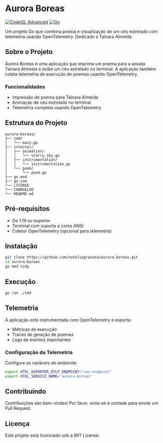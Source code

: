 # Aurora Boreas

[![CodeQL Advanced](https://github.com/nataliagranato/aurora-boreas/actions/workflows/codeql.yml/badge.svg)](https://github.com/nataliagranato/aurora-boreas/actions/workflows/codeql.yml) [![Go](https://github.com/nataliagranato/aurora-boreas/actions/workflows/go.yml/badge.svg)](https://github.com/nataliagranato/aurora-boreas/actions/workflows/go.yml) 

Um projeto Go que combina poesia e visualização de um céu estrelado com telemetria usando OpenTelemetry. Dedicado a Tainara Almeida.

## Sobre o Projeto

Aurora Boreas é uma aplicação que imprime um poema para a amada Tainara Almeida e exibe um céu estrelado no terminal. A aplicação também coleta telemetria de execução de poemas usando OpenTelemetry.

### Funcionalidades
- Impressão de poema para Tainara Almeida
- Animação de céu estrelado no terminal
- Telemetria completa usando OpenTelemetry

## Estrutura do Projeto

```
aurora-boreas/
├── cmd/
│   └── main.go
├── internal/
│   ├── animation/
│   │   └── starry_sky.go
│   ├── instrumentation/
│   │   └── instrumentation.go
│   └── poem/
│       └── poem.go
├── go.mod
├── go.sum
└── LICENSE
└── CHANGELOG
└── README.md

```

## Pré-requisitos

- Go 1.19 ou superior
- Terminal com suporte a cores ANSI
- Coletor OpenTelemetry (opcional para telemetria)

## Instalação

```bash
git clone https://github.com/nataliagranato/aurora-boreas.git
cd aurora-boreas
go mod tidy
```

## Execução

```bash
go run ./cmd
```

## Telemetria

A aplicação está instrumentada com OpenTelemetry e exporta:
- Métricas de execução
- Traces de geração de poemas
- Logs de eventos importantes

### Configuração da Telemetria

Configure as variáveis de ambiente:
```bash
export OTEL_EXPORTER_OTLP_ENDPOINT="seu-endpoint"
export OTEL_SERVICE_NAME="aurora-boreas"
```

## Contribuindo

Contribuições são bem-vindas! Por favor, sinta-se à vontade para enviar um Pull Request.

## Licença

Este projeto está licenciado sob a MIT License.

